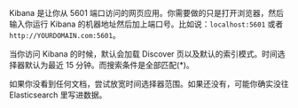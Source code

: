 Kibana 是让你从 5601 端口访问的网页应用。你需要做的只是打开浏览器，然后输入你运行 Kibana 的机器地址然后加上端口号。比如说：`localhost:5601` 或者 `http://YOURDOMAIN.com:5601`。

当你访问 Kibana 的时候，默认会加载 Discover 页以及默认的索引模式。时间选择器默认为最近 15 分钟。而搜索条件是全部匹配(*)。

如果你没看到任何文档，尝试放宽时间选择器范围。如果还没有，可能你确实没往 Elasticsearch 里写进数据。
